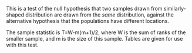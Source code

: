 This is a test of the null hypothesis that two samples drawn from
similarly-shaped distribution are drawn from the *same* distribution,
against the alternative hypothesis that the populations have different
locations.

The sample statistic is T=W-m(m+1)/2, where W is the sum of ranks of the
smaller sample, and m is the size of this sample. Tables are given for
use with this test.
